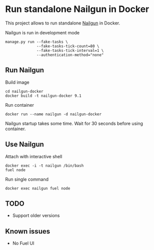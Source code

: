 # Run standalone Nailgun in Docker

This project allows to run standalone [Nailgun](https://github.com/openstack/fuel-web) in Docker.

Nailgun is run in development mode

```
manage.py run --fake-tasks \
              --fake-tasks-tick-count=80 \
              --fake-tasks-tick-interval=1 \
              --authentication-method="none"
```

## Run Nailgun

Build image

```
cd nailgun-docker
docker build -t nailgun-docker 9.1
```

Run container

```
docker run --name nailgun -d nailgun-docker
```

Nailgun startup takes some time. Wait for 30 seconds before using container.

## Use Nailgun

Attach with interactive shell

```
docker exec -i -t nailgun /bin/bash
fuel node
```

Run single command

```
docker exec nailgun fuel node
```

## TODO

  * Support older versions

## Known issues

  * No Fuel UI
